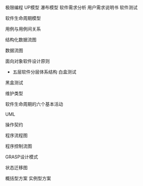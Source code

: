 极限编程
UP模型
瀑布模型
软件需求分析
用户需求说明书
软件测试

软件生命周期模型

用例与用例间关系

结构化数据流图

数据流图

面向对象软件设计原则
* 五层软件分层体系结构
白盒测试

黑盒测试

维护类型

软件生命周期的六个基本活动

UML

操作契约

程序流程图

程序控制流图

GRASP设计模式

状态迁移图

概括型方案
实例型方案

